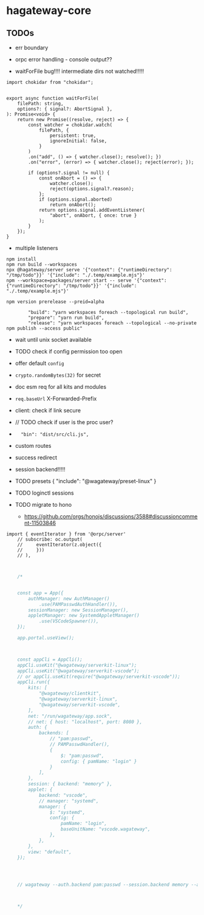 # hagateway-core

## TODOs


- err boundary

- orpc error handling - console output??

- waitForFile bug!!!! intermediate dirs not watched!!!!!

```
import chokidar from "chokidar";


export async function waitForFile(
    filePath: string,
    options?: { signal?: AbortSignal },
): Promise<void> {
    return new Promise((resolve, reject) => {
        const watcher = chokidar.watch(
            filePath, {
                persistent: true,
                ignoreInitial: false,
            }
        )
        .on("add", () => { watcher.close(); resolve(); })
        .on("error", (error) => { watcher.close(); reject(error); });

        if (options?.signal != null) {
            const onAbort = () => {
                watcher.close();
                reject(options.signal?.reason);
            };
            if (options.signal.aborted)
                return onAbort();
            return options.signal.addEventListener(
                "abort", onAbort, { once: true }
            );
        }
    });
}

```


- multiple listeners

```
npm install
npm run build --workspaces
npx @hagateway/server serve '{"context": {"runtimeDirectory": "/tmp/todo"}}' '{"include": "./.temp/example.mjs"}'
npm --workspace=packages/server start -- serve '{"context": {"runtimeDirectory": "/tmp/todo"}}' '{"include": "./.temp/example.mjs"}'

```

```
npm version prerelease --preid=alpha
```

```
        "build": "yarn workspaces foreach --topological run build",
        "prepare": "yarn run build",
        "release": "yarn workspaces foreach --topological --no-private npm publish --access public"
```


- wait until unix socket available
- TODO check if config permission too open

- offer default `config`
- `crypto.randomBytes(32)` for secret

- doc esm req for all kits and modules
- `req.baseUrl` X-Forwarded-Prefix
- client: check if link secure
- // TODO check if user is the proc user?
- `  "bin": "dist/src/cli.js",`
- custom routes
- success redirect
- session backend!!!!!

- TODO presets { "include": "@wagateway/preset-linux" }
- TODO loginctl sessions


- TODO migrate to hono 
    - https://github.com/orgs/honojs/discussions/3588#discussioncomment-11503846


```
import { eventIterator } from '@orpc/server'
    // subscribe: oc.output(
    //     eventIterator(z.object({
    //     }))
    // ),
```


```javascript


    /*


    const app = App({
        authManager: new AuthManager()
            .use(PAMPasswdAuthHandler()),
        sessionManager: new SessionManager(),
        appletManager: new SystemdAppletManager()
            .use(VSCodeSpawner()),
    });

    app.portal.useView();



    const appCli = AppCli();
    appCli.useKit("@wagateway/serverkit-linux");
    appCli.useKit("@wagateway/serverkit-vscode");
    // or appCli.useKit(require("@wagateway/serverkit-vscode"));
    appCli.run({
        kits: [
            "@wagateway/clientkit",
            "@wagateway/serverkit-linux", 
            "@wagateway/serverkit-vscode",
        ],
        net: "/run/wagateway/app.sock",
        // net: { host: "localhost", port: 8080 },
        auth: { 
            backends: [
                // "pam:passwd",
                // PAMPasswdHandler(),
                { 
                    $: "pam:passwd",  
                    config: { pamName: "login" }
                }
            ],
        },
        session: { backend: "memory" },
        applet: { 
            backend: "vscode", 
            // manager: "systemd",
            manager: {
                $: "systemd",
                config: {
                    pamName: "login",
                    baseUnitName: "vscode.wagateway",
                },
            },
        },
        view: "default",
    });

    


    // wagateway --auth.backend pam:passwd --session.backend memory --applet.backend vscode --applet.manager systemd



    */


```